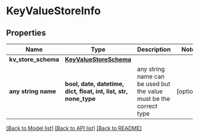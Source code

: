 # KeyValueStoreInfo


## Properties
Name | Type | Description | Notes
------------ | ------------- | ------------- | -------------
**kv_store_schema** | [**KeyValueStoreSchema**](KeyValueStoreSchema.md) |  | 
**any string name** | **bool, date, datetime, dict, float, int, list, str, none_type** | any string name can be used but the value must be the correct type | [optional]

[[Back to Model list]](../README.md#documentation-for-models) [[Back to API list]](../README.md#documentation-for-api-endpoints) [[Back to README]](../README.md)


